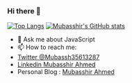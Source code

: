 ### Hi there 👋


<!-- **mubasshir00/mubasshir00** is a ✨ _special_ ✨ repository because its `README.md` (this file) appears on your GitHub profile.
 -->
<!-- Here are some ideas to get you started:

- 🔭 I’m currently working on ...
- 🌱 I’m currently learning ... -->
<!-- - 👯 I’m looking to collaborate on ... -->
<!-- - 🤔 I’m looking for help with ... -->
[![Top Langs](https://github-readme-stats.vercel.app/api/top-langs/?username=mubasshir00&layout=compact&theme=slateorange&show_icons=true)](https://github.com/mubasshir00/github-readme-stats)
[![Mubasshir's GitHub stats](https://github-readme-stats.vercel.app/api?username=mubasshir00&theme=slateorange&show_icons=true)](https://github.com/mubasshir00/github-readme-stats)

- 💬 Ask me about JavaScript
- 📫 How to reach me: 
- [Twitter @Mubassh35613287](https://twitter.com/Mubassh35613287)
-  [Linkedin Mubasshir Ahmed](https://www.linkedin.com/in/mubasshir-ahmed-696378137/)
- Personal Blog : [Mubasshir Ahmed](https://hashnode.com/@mubasshir00)

